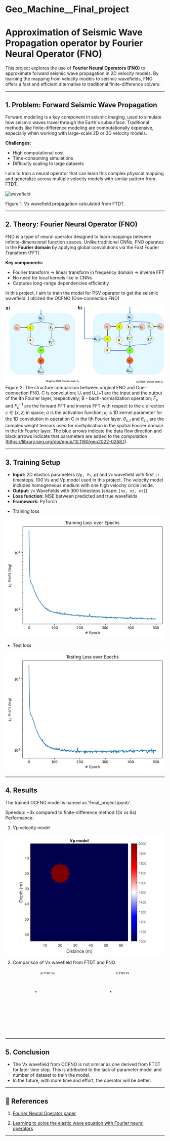 # Geo_Machine__Final_project

# Approximation of Seismic Wave Propagation operator by Fourier Neural Operator (FNO)

This project explores the use of **Fourier Neural Operators (FNO)** to approximate forward seismic wave propagation in 2D velocity models. By learning the mapping from velocity models to seismic wavefields, FNO offers a fast and efficient alternative to traditional finite-difference solvers.

---

## 1. Problem: Forward Seismic Wave Propagation

Forward modeling is a key component in seismic imaging, used to simulate how seismic waves travel through the Earth's subsurface. Traditional methods like finite-difference modeling are computationally expensive, especially when working with large-scale 2D or 3D velocity models.

**Challenges:**
- High computational cost
- Time-consuming simulations
- Difficulty scaling to large datasets

I aim to train a neural operator that can learn this complex physical mapping and generalize across multiple velocity models with similar pattern from FTDT. 

![wavefield](output.gif)


Figure 1. Vx wavefield propagation calculated from FTDT.

---

## 2. Theory: Fourier Neural Operator (FNO)

FNO is a type of neural operator designed to learn mappings between infinite-dimensional function spaces. Unlike traditional CNNs, FNO operates in the **Fourier domain** by applying global convolutions via the Fast Fourier Transform (FFT).

**Key components:**
- Fourier transform → linear transform in frequency domain → inverse FFT
- No need for local kernels like in CNNs
- Captures long-range dependencies efficiently

In this project, I aim to train the model for PSV operator to get the seismic wavefield. I utilized the OCFNO (One-connection FNO)

![OCFNO1](workflow.jpeg)
Figure 2: The structure comparison between original FNO and One-connection FNO. C is convolution; Uₗ and U_l+1 are the input and the output of the lth Fourier layer, respectively; B - bach-normalization operation; $F_c$ and $F_c^{-1}$ are the forward FFT and inverse FFT with respect to the c direction $c \in (x, z)$ in space; $\sigma$ is the activation function; $\kappa_l$ is 1D kernel parameter for the 1D convolution in operation C in the lth Fourier layer. $\theta_{x,l}$ and $\theta_{z,l}$ are the complex weight tensors used for multiplication in the spatial Fourier domain in the lth Fourier layer. The blue arrows indicate the data flow direction and black arrows indicate that parameters are added to the computation (https://library.seg.org/doi/epub/10.1190/geo2022-0268.1).

---

## 3. Training Setup

- **Input:** 2D elastics parameters (`Vp, Vs`, $\rho$) and `Vx` wavefield with  first `it` timesteps. 100 Vs and Vp model used in this project. The velocity model includes homogeneous medium with one high velocity circle inside.
- **Output:** `Vx` Wavefields with 300 timesteps (shape: `[nx, nz, nt]`)
- **Loss function:** MSE between predicted and true wavefields
- **Framework:** PyTorch
+ Training loss


![Training_loss](lost_train.png)

+ Test loss


![Loss test](loss_test.png)



---

## 4. Results

The trained OCFNO model is named as 'Final_project.ipynb'. 

Speedup: ~3x compared to finite-difference method (2s vs 6s)
Performance:
1. Vp velocity model


![Velocity](Vp_predicted_model.png)


2. Comparison of Vx wavefield from FTDT and FNO

![Vx_wavefield](Vx_comparison.gif)


---
## 5. Conclusion
+ The Vx wavefield from OCFNO is not similar as one derived from FTDT for later time step. This is attributed to the lack of parameter model and number of dataset to train the model.
+ In the future, with more time and effort, the operator will be better.


---
## 🔗 References
1. [Fourier Neural Operator paper](https://arxiv.org/abs/2010.08895)


2. [Learning to solve the elastic wave equation with Fourier neural operators](https://library.seg.org/doi/epub/10.1190/geo2022-0268.1)

---






























































